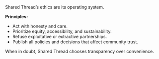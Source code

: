Shared Thread’s ethics are its operating system.

**Principles:**
- Act with honesty and care.
- Prioritize equity, accessibility, and sustainability.
- Refuse exploitative or extractive partnerships.
- Publish all policies and decisions that affect community trust.

When in doubt, Shared Thread chooses transparency over convenience.